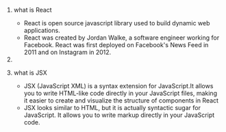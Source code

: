 1. what is React 
    - React is open source javascript library used to build dynamic web applications.
    - React was created by Jordan Walke, a software engineer working for Facebook. React was first deployed on Facebook's News Feed in 2011 and on Instagram in 2012.

2. 

3. what is JSX
    - JSX (JavaScript XML) is a syntax extension for JavaScript.It allows you to write HTML-like code directly in your JavaScript files, making it easier to create and visualize the structure of components in React
    - JSX looks similar to HTML, but it is actually syntactic sugar for JavaScript. It allows you to write markup directly in your JavaScript code.